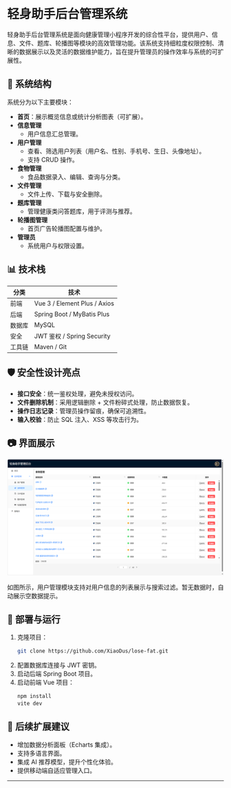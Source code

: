 # 轻身助手后台管理系统

轻身助手后台管理系统是面向健康管理小程序开发的综合性平台，提供用户、信息、文件、题库、轮播图等模块的高效管理功能。该系统支持细粒度权限控制、清晰的数据展示以及灵活的数据维护能力，旨在提升管理员的操作效率与系统的可扩展性。

## 🧱 系统结构

系统分为以下主要模块：

- **首页**：展示概览信息或统计分析图表（可扩展）。
- **信息管理**
  - 用户信息汇总管理。
- **用户管理**
  - 查看、筛选用户列表（用户名、性别、手机号、生日、头像地址）。
  - 支持 CRUD 操作。
- **食物管理**
  - 食品数据录入、编辑、查询与分类。
- **文件管理**
  - 文件上传、下载与安全删除。
- **题库管理**
  - 管理健康类问答题库，用于评测与推荐。
- **轮播图管理**
  - 首页广告轮播图配置与维护。
- **管理员**
  - 系统用户与权限设置。

## 📊 技术栈

| 分类 | 技术 |
|------|------|
| 前端 | Vue 3 / Element Plus / Axios |
| 后端 | Spring Boot / MyBatis Plus |
| 数据库 | MySQL |
| 安全 | JWT 鉴权 / Spring Security |
| 工具链 | Maven / Git |

## 🛡️ 安全性设计亮点

- **接口安全**：统一鉴权处理，避免未授权访问。
- **文件删除机制**：采用逻辑删除 + 文件粉碎式处理，防止数据恢复。
- **操作日志记录**：管理员操作留痕，确保可追溯性。
- **输入校验**：防止 SQL 注入、XSS 等攻击行为。

## 📷 界面展示

![用户管理模块界面](./image.png)

如图所示，用户管理模块支持对用户信息的列表展示与搜索过滤。暂无数据时，自动展示空数据提示。

## 🚀 部署与运行

1. 克隆项目：
   ```bash
   git clone https://github.com/XiaoDus/lose-fat.git
   ```
2. 配置数据库连接与 JWT 密钥。
3. 启动后端 Spring Boot 项目。
4. 启动前端 Vue 项目：
   ```bash
   npm install
   vite dev
   ```

## 📌 后续扩展建议

- 增加数据分析面板（Echarts 集成）。
- 支持多语言界面。
- 集成 AI 推荐模型，提升个性化体验。
- 提供移动端自适应管理入口。

---

